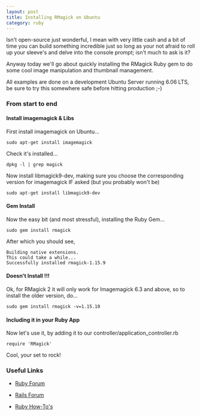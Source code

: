```yaml
---
layout: post
title: Installing RMagick on Ubuntu
category: ruby
---
```


Isn't open-source just wonderful, I mean with very little cash and a bit of time you can build something incredible just so long as your not afraid to roll up your sleeve's and delve into the console prompt; isn't much to ask is it?

Anyway today we'll go about quickly installing the RMagick Ruby gem to do some cool image manipulation and thumbnail management.

All examples are done on a development Ubuntu Server running 6.06 LTS, be sure to try this somewhere safe before hitting production ;-)

### From start to end

#### Install imagemagick & Libs

First install imagemagick on Ubuntu...

    sudo apt-get install imagemagick

Check it's installed...

    dpkg -l | grep magick

Now install libmagick9-dev, making sure you choose the corresponding version for imagemagick IF asked (but you probably won't be)

    sudo apt-get install libmagick9-dev

#### Gem Install

Now the easy bit (and most stressful), installing the Ruby Gem...

    sudo gem install rmagick

After which you should see, 

    Building native extensions.
    This could take a while...
    Successfully installed rmagick-1.15.9 

#### Doesn't Install !!!

Ok, for RMagick 2 it will only work for Imagemagick 6.3 and above, so to install the older version, do...

    sudo gem install rmagick -v=1.15.10

#### Including it in your Ruby App

Now let's use it, by adding it to our controller/application_controller.rb

    require 'RMagick'

Cool, your set to rock!

### Useful Links

* [Ruby Forum](http://www.ruby-forum.com/)
* [Rails Forum](http://www.railsforum.com/)

* [Ruby How-To's](http://wiki.rubyonrails.com/rails/pages/Howtos)

